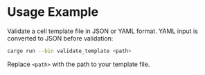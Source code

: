 # Usage Example

Validate a cell template file in JSON or YAML format. YAML input is converted to JSON before validation:

```bash
cargo run --bin validate_template <path>
```

Replace `<path>` with the path to your template file.
